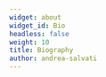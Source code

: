 ```yaml
---
widget: about
widget_id: Bio
headless: false
weight: 10
title: Biography
author: andrea-salvati
---
```

